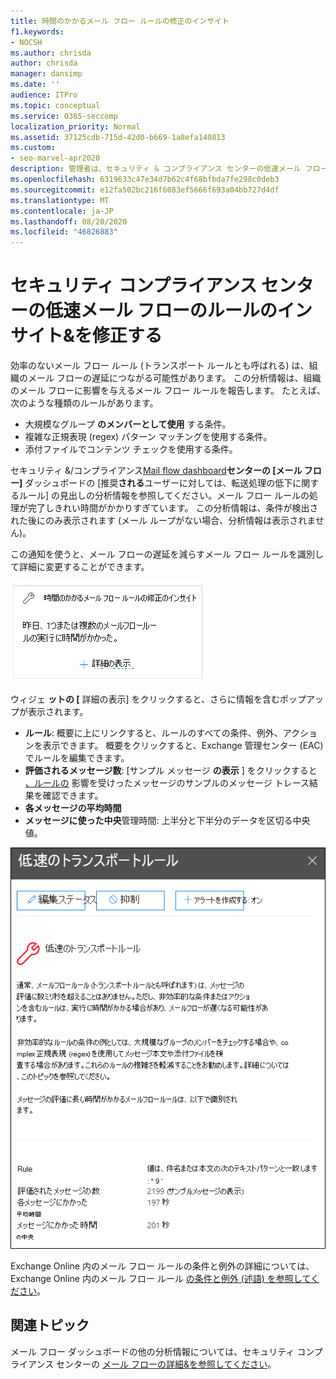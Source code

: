 ```yaml
---
title: 時間のかかるメール フロー ルールの修正のインサイト
f1.keywords:
- NOCSH
ms.author: chrisda
author: chrisda
manager: dansimp
ms.date: ''
audience: ITPro
ms.topic: conceptual
ms.service: O365-seccomp
localization_priority: Normal
ms.assetid: 37125cdb-715d-42d0-b669-1a8efa140813
ms.custom:
- seo-marvel-apr2020
description: 管理者は、セキュリティ & コンプライアンス センターの低速メール フロー ルールのインサイトを使用して、組織の不効率な、または壊れていないメール フロー ルール (トランスポート ルールとも呼ばれる) を特定して修正する方法を学習できます。
ms.openlocfilehash: 6319633c47e34d7b62c4f68bfbda7fe298c0deb3
ms.sourcegitcommit: e12fa502bc216f6083ef5666f693a04bb727d4df
ms.translationtype: MT
ms.contentlocale: ja-JP
ms.lasthandoff: 08/20/2020
ms.locfileid: "46826883"
---
```

# <a name="fix-slow-mail-flow-rules-insight-in-the-security--compliance-center"></a>セキュリティ コンプライアンス センターの低速メール フローのルールのインサイト&を修正する

効率のないメール フロー ルール (トランスポート ルールとも呼ばれる) は、組織のメール フローの遅延につながる可能性があります。 この分析情報は、組織のメール フローに影響を与えるメール フロー ルールを報告します。 たとえば、次のような種類のルールがあります。

- 大規模なグループ **のメンバーとして使用** する条件。
- 複雑な正規表現 (regex) パターン マッチングを使用する条件。
- 添付ファイルでコンテンツ チェックを使用する条件。

セキュリティ &/コンプライアンス[Mail flow dashboard](mail-flow-insights-v2.md)**センターの [メール フロー]** ダッシュボードの [推奨**される**ユーザーに対しては、転送処理の低下に関するルール] の見出しの分析情報を参照してください。メール フロー ルールの処理が完了しきれい時間がかかりすぎています。 この分析情報は、条件が検出された後にのみ表示されます (メール ループがない場合、分析情報は表示されません)。

この通知を使うと、メール フローの遅延を減らすメール フロー ルールを識別して詳細に変更することができます。

![メール フロー ダッシュボードの [推奨されるユーザーの詳細] 領域の低速メール フロー ルールの分析情報を修正する](../../media/mfi-fix-slow-mail-flow-rules.png)

ウィジェ **ットの [** 詳細の表示] をクリックすると、さらに情報を含むポップアップが表示されます。

- **ルール**: 概要に上にリンクすると、ルールのすべての条件、例外、アクションを表示できます。 概要をクリックすると、Exchange 管理センター (EAC) でルールを編集できます。
- **評価されるメッセージ数**: [サンプル メッセージ **の表示** ] をクリックすると [、ルールの](message-trace-scc.md) 影響を受けったメッセージのサンプルのメッセージ トレース結果を確認できます。
- **各メッセージの平均時間**
- **メッセージに使った中央**管理時間: 上半分と下半分のデータを区切る中央値。

![[フライト の低速メール フロー ルール] の見出しをクリックした後に表示される詳細ポップアップ](../../media/mfi-fix-slow-mail-flow-rules-details.png)

Exchange Online 内のメール フロー ルールの条件と例外の詳細については、Exchange Online 内のメール フロー ルール [の条件と例外 (述語) を参照してください](https://docs.microsoft.com/Exchange/security-and-compliance/mail-flow-rules/conditions-and-exceptions)。

## <a name="related-topics"></a>関連トピック

メール フロー ダッシュボードの他の分析情報については、セキュリティ コンプライアンス センターの [メール フローの詳細&を参照してください](mail-flow-insights-v2.md)。
